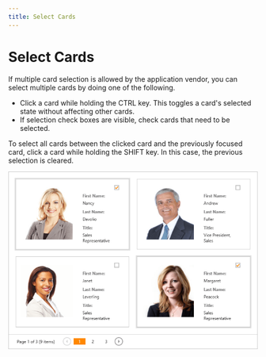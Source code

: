 ```yaml
---
title: Select Cards
---
```

# Select Cards
If multiple card selection is allowed by the application vendor, you can select multiple cards by doing one of the following.
* Click a card while holding the CTRL key. This toggles a card's selected state without affecting other cards.
* If selection check boxes are visible, check cards that need to be selected.

To select all cards between the clicked card and the previously focused card, click a card while holding the SHIFT key. In this case, the previous selection is cleared.

![EUD_CardView_Selection](../../../images/Img121528.png)